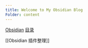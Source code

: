 ```yaml
---
title: Welcome to My Obsidian Blog
Folder: content
---
```


[Obsidian](Obsidian)
[目录](../content )

[[Obsidian 插件整理]]

